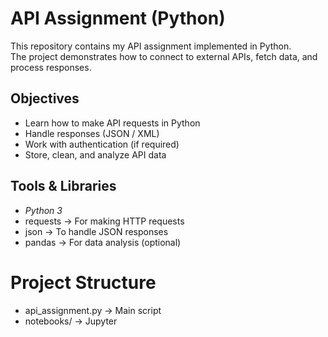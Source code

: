 # API Assignment (Python)

This repository contains my API assignment implemented in Python.  
The project demonstrates how to connect to external APIs, fetch data, and process responses.

## Objectives
- Learn how to make API requests in Python
- Handle responses (JSON / XML)
- Work with authentication (if required)
- Store, clean, and analyze API data

## Tools & Libraries
- *Python 3*
- requests → For making HTTP requests
- json → To handle JSON responses
- pandas → For data analysis (optional)

# Project Structure
- api_assignment.py → Main script
- notebooks/ → Jupyter
